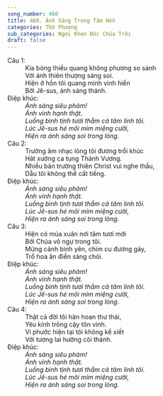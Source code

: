 ```yaml
---
song_number: 460
title: 460. Ánh Sáng Trong Tâm Hồn
categories: Thờ Phượng
sub_categories: Ngợi Khen Đức Chúa Trời
draft: false
---
```

<dl><dt>Câu 1:</dt><dd data-verse="1">Kìa bóng thiều quang không phương so sánh <br/>Với ánh thiên thượng sáng soi. <br/>Hiện ở hồn tôi quang minh vinh hiển <br/>Bởi Jê-sus, ánh sáng thánh. </dd><dt>Điệp khúc:</dt><dd data-chorus="1"><em>Ánh sáng siêu phàm! <br/>Ánh vinh hạnh thật. <br/>Luồng bình tịnh tươi thắm cả tâm linh tôi. <br/>Lúc Jê-sus hé môi mỉm miệng cười, <br/>Hiện ra ánh sáng soi trong lòng. </em></dd><dt>Câu 2:</dt><dd data-verse="2">Trường âm nhạc lòng tôi đương trổi khúc <br/>Hát xướng ca tụng Thánh Vương. <br/>Nhiều bản trường thiên Christ vui nghe thấu, <br/> Dẫu tôi không thể cất tiếng. </dd><dt>Điệp khúc:</dt><dd data-chorus="1"><em>Ánh sáng siêu phàm! <br/>Ánh vinh hạnh thật. <br/>Luồng bình tịnh tươi thắm cả tâm linh tôi. <br/>Lúc Jê-sus hé môi mỉm miệng cười, <br/>Hiện ra ánh sáng soi trong lòng. </em></dd><dt>Câu 3:</dt><dd data-verse="3">Hiện có mùa xuân nơi tâm tươi mới <br/>Bởi Chúa vô ngự trong tôi. <br/>Mừng cảnh bình yên, chim cu đương gáy, <br/>Trổ hoa ân điển sáng chói. </dd><dt>Điệp khúc:</dt><dd data-chorus="1"><em>Ánh sáng siêu phàm! <br/>Ánh vinh hạnh thật. <br/>Luồng bình tịnh tươi thắm cả tâm linh tôi. <br/>Lúc Jê-sus hé môi mỉm miệng cười, <br/>Hiện ra ánh sáng soi trong lòng. </em></dd><dt>Câu 4:</dt><dd data-verse="4">Thật cả đời tôi hân hoan thư thái, <br/>Yêu kính trông cậy tôn vinh. <br/>Vì phước hiện tại tôi không kể xiết <br/>Với tương lai hưởng cõi thánh. </dd><dt>Điệp khúc:</dt><dd data-chorus="1"><em>Ánh sáng siêu phàm! <br/>Ánh vinh hạnh thật. <br/>Luồng bình tịnh tươi thắm cả tâm linh tôi. <br/>Lúc Jê-sus hé môi mỉm miệng cười, <br/>Hiện ra ánh sáng soi trong lòng. </em></dd></dl>